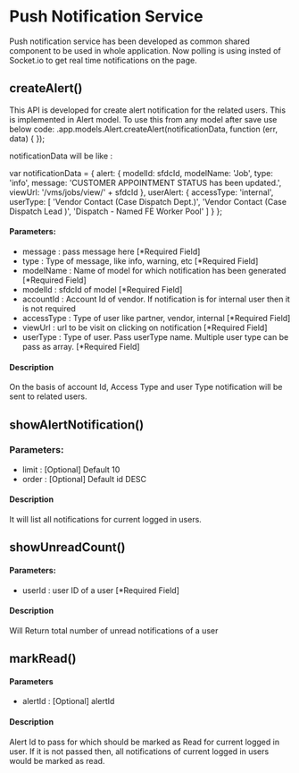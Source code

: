# Push Notification Service

Push notification service has been developed as common shared component to be used in whole application. Now polling is using insted of  Socket.io to get real time notifications on the page.

## createAlert()

This API is developed for create alert notification for the related users. This is implemented in Alert model.
To use this from any model after save use below code:
<Model>.app.models.Alert.createAlert(notificationData, function (err, data) { });

notificationData will be like : 

 var notificationData = {
                alert: {
                    modelId: sfdcId,
                    modelName: 'Job',
                    type: 'info',
                    message: 'CUSTOMER APPOINTMENT STATUS has been updated.',
                    viewUrl: '/vms/jobs/view/' + sfdcId
                },
                userAlert: {
                    accessType: 'internal',
                    userType: [
                        'Vendor Contact (Case Dispatch Dept.)',
                        'Vendor Contact (Case Dispatch Lead )',
                        'Dispatch - Named FE Worker Pool'
                    ]
                }
            };

#### Parameters:
* message : pass message here [*Required Field]
* type : Type of message, like info, warning, etc [*Required Field]
* modelName : Name of model for which notification has been generated [*Required Field]
* modelId : sfdcId of model [*Required Field]
* accountId : Account Id of vendor. If notification is for internal user then it is not required
* accessType : Type of user like partner, vendor, internal [*Required Field]
* viewUrl : url to be visit on clicking on notification [*Required Field]
* userType : Type of user. Pass userType name. Multiple user type can be pass as array. [*Required Field]

#### Description
On the basis of account Id, Access Type and user Type notification will be sent to related users. 

## showAlertNotification()

### Parameters:
* limit : [Optional] Default 10
* order : [Optional] Default id DESC

#### Description
It will list all notifications for current logged in users.


## showUnreadCount()

#### Parameters:
* userId : user ID of a user [*Required Field]
#### Description
Will Return total number of unread notifications of a user

## markRead()

#### Parameters
* alertId : [Optional] alertId

#### Description
 Alert Id to pass for which should be marked as Read for current logged in user. If it is not passed then, all notifications of current logged in users would be marked as read.